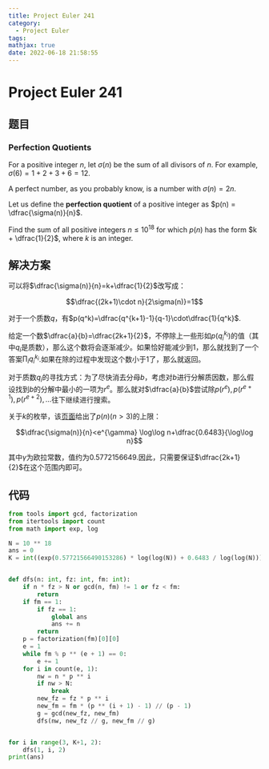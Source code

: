 ```yaml
---
title: Project Euler 241
category:
  - Project Euler
tags:
mathjax: true
date: 2022-06-18 21:58:55
---
```


<escape><!-- more --></escape>

# Project Euler 241

## 题目

### Perfection Quotients

For a positive integer $n$, let $\sigma(n)$ be the sum of all divisors of $n$. For example, $\sigma(6) = 1 + 2 + 3 + 6 = 12$.

A perfect number, as you probably know, is a number with $\sigma(n) = 2n$.

Let us define the **perfection quotient** of a positive integer as $p(n) = \dfrac{\sigma(n)}{n}$.

Find the sum of all positive integers $n \le 10^{18}$ for which $p(n)$ has the form $k + \dfrac{1}{2}$, where $k$ is an integer.

## 解决方案

可以将$\dfrac{\sigma(n)}{n}=k+\dfrac{1}{2}$改写成：

$$\dfrac{(2k+1)\cdot n}{2\sigma(n)}=1$$

对于一个质数$q$，有$p(q^k)=\dfrac{q^{k+1}-1}{q-1}\cdot\dfrac{1}{q^k}$.

给定一个数$\dfrac{a}{b}=\dfrac{2k+1}{2}$，不停除上一些形如$p(q_i^{k_i})$的值（其中$q_i$是质数），那么这个数将会逐渐减少。如果恰好能减少到$1$，那么就找到了一个答案$\prod_i q_i^{k_i}$.如果在除的过程中发现这个数小于$1$了，那么就返回。

对于质数$q_i$的寻找方式：为了尽快消去分母$b$，考虑对$b$进行分解质因数，那么假设找到$b$的分解中最小的一项为$r^e$。那么就对$\dfrac{a}{b}$尝试除$p(r^e),p(r^{e+1}),p(r^{e+2}),\dots$往下继续进行搜索。

关于$k$的枚举，该[页面](https://en.wikipedia.org/wiki/Divisor_function)给出了$p(n)(n>3)$的上限：

$$\dfrac{\sigma(n)}{n}<e^{\gamma} \log\log n+\dfrac{0.6483}{\log\log n}$$

其中$\gamma$为欧拉常数，值约为$0.57721 56649$.因此，只需要保证$\dfrac{2k+1}{2}$在这个范围内即可。

## 代码

```py
from tools import gcd, factorization
from itertools import count
from math import exp, log

N = 10 ** 18
ans = 0
K = int((exp(0.57721566490153286) * log(log(N)) + 0.6483 / log(log(N)))*2)


def dfs(n: int, fz: int, fm: int):
    if n * fz > N or gcd(n, fm) != 1 or fz < fm:
        return
    if fm == 1:
        if fz == 1:
            global ans
            ans += n
        return
    p = factorization(fm)[0][0]
    e = 1
    while fm % p ** (e + 1) == 0:
        e += 1
    for i in count(e, 1):
        nw = n * p ** i
        if nw > N:
            break
        new_fz = fz * p ** i
        new_fm = fm * (p ** (i + 1) - 1) // (p - 1)
        g = gcd(new_fz, new_fm)
        dfs(nw, new_fz // g, new_fm // g)


for i in range(3, K+1, 2):
    dfs(1, i, 2)
print(ans)

```
